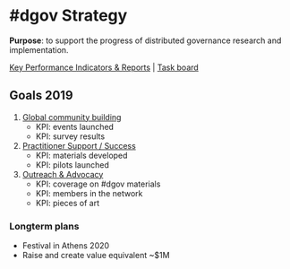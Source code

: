 # \#dgov Strategy

**Purpose**: to support the progress of distributed governance research and implementation.

[Key Performance Indicators & Reports](https://docs.google.com/spreadsheets/d/1B0XGN2uMeStBHcOcr0VySbSzYz_V67zmKCjJ-NBwvNU/edit?usp=sharing)  \|  [Task board](https://trello.com/b/CIKoPoBt/q1-2019)

## Goals 2019

1. [Global community building](community-building.md)
   * KPI: events launched
   * KPI: survey results
2. [Practitioner Support / Success ](practitioner-support-success.md)
   * KPI: materials developed
   * KPI: pilots launched
3. [Outreach & Advocacy](advocacy-and-education.md)
   * KPI: coverage on \#dgov materials
   * KPI: members in the network
   * KPI: pieces of art

### Longterm plans

* Festival in Athens 2020
* Raise and create value equivalent ~$1M

